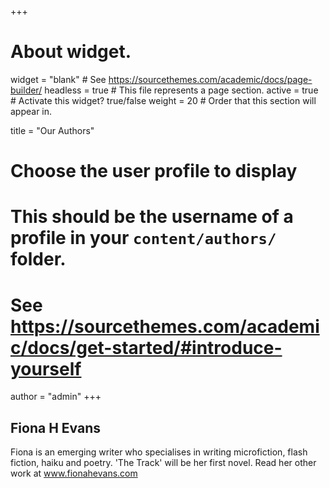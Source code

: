 +++
# About widget.
widget = "blank"  # See https://sourcethemes.com/academic/docs/page-builder/
headless = true  # This file represents a page section.
active = true  # Activate this widget? true/false
weight = 20  # Order that this section will appear in.

title = "Our Authors"

# Choose the user profile to display
# This should be the username of a profile in your `content/authors/` folder.
# See https://sourcethemes.com/academic/docs/get-started/#introduce-yourself
author = "admin"
+++

## Fiona H Evans

Fiona is an emerging writer who specialises in writing microfiction, flash fiction, haiku and poetry. 'The Track' will be her first novel. Read her other work at  <a href="https://www.fionahevans.com"> www.fionahevans.com</a>
